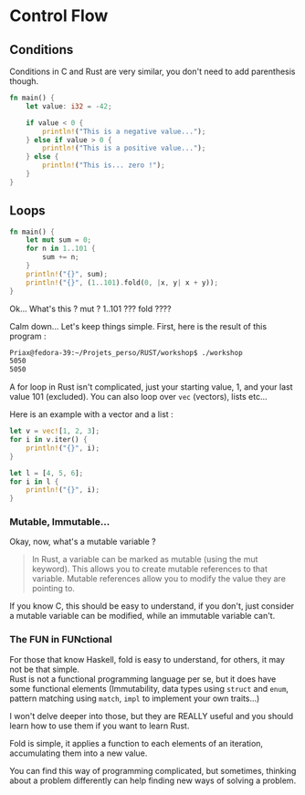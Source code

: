 # Control Flow

## Conditions

Conditions in C and Rust are very similar, you don't need to add parenthesis though.
```rs
fn main() {
    let value: i32 = -42;

    if value < 0 {
        println!("This is a negative value...");
    } else if value > 0 {
        println!("This is a positive value...");
    } else {
        println!("This is... zero !");
    }
}
```

## Loops

```rs
fn main() {
    let mut sum = 0;
    for n in 1..101 {
        sum += n;
    }
    println!("{}", sum);
    println!("{}", (1..101).fold(0, |x, y| x + y));
}
```

Ok... What's this ?
mut ? 1..101 ??? fold ????

Calm down... Let's keep things simple.
First, here is the result of this program :
```bash
Priax@fedora-39:~/Projets_perso/RUST/workshop$ ./workshop
5050
5050
```

A for loop in Rust isn't complicated, just your starting value, 1, and your last value 101 (excluded).
You can also loop over `vec` (vectors), lists etc...

Here is an example with a vector and a list :
```rs
let v = vec![1, 2, 3];
for i in v.iter() {
    println!("{}", i);
}

let l = [4, 5, 6];
for i in l {
    println!("{}", i);
}
```

### Mutable, Immutable...

Okay, now, what's a mutable variable ?
> In Rust, a variable can be marked as mutable (using the mut keyword). This allows you to create mutable references to that variable. Mutable references allow you to modify the value they are pointing to.

If you know C, this should be easy to understand, if you don't, just consider a mutable variable can be modified, while an immutable variable can't.

### The FUN in FUNctional
For those that know Haskell, fold is easy to understand, for others, it may not be that simple. <br>
Rust is not a functional programming language per se, but it does have some functional elements (Immutability, data types using `struct` and `enum`, pattern matching using `match`, `impl` to implement your own traits...)

I won't delve deeper into those, but they are REALLY useful and you should learn how to use them if you want to learn Rust.

Fold is simple, it applies a function to each elements of an iteration, accumulating them into a new value.

You can find this way of programming complicated, but sometimes, thinking about a problem differently can help finding new ways of solving a problem.
